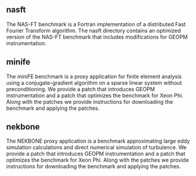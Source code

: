 nasft
-----
The NAS-FT benchmark is a Fortran implementation of a distributed
Fast Fourier Transform algorithm.  The nasft directory contains an
optimized version of the NAS-FT benchmark that includes modifications
for GEOPM instrumentation.

minife
------
The miniFE benchmark is a proxy application for finite element
analysis using a conjugate-gradient algorithm on a sparse linear
system without preconditioning.  We provide a patch that introduces
GEOPM instrumentation and a patch that optimizes the benchmark for
Xeon Phi.  Along with the patches we provide instructions for
downloading the benchmark and applying the patches.

nekbone
-------
The NEKBONE proxy application is a benchmark approximating large eddy
simulation calculations and direct numerical simulation of turbulence.
We provide a patch that introduces GEOPM instrumentation and a patch
that optimizes the benchmark for Xeon Phi.  Along with the patches we
provide instructions for downloading the benchmark and applying the
patches.


